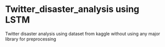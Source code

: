 # Twitter_disaster_analysis using LSTM
Twitter disaster analysis using dataset from kaggle without using any major library for preprocessing
